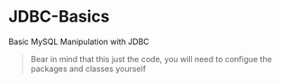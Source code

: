 # JDBC-Basics

Basic MySQL Manipulation with JDBC

> Bear in mind that this just the code, you will need to configue the packages and classes yourself
